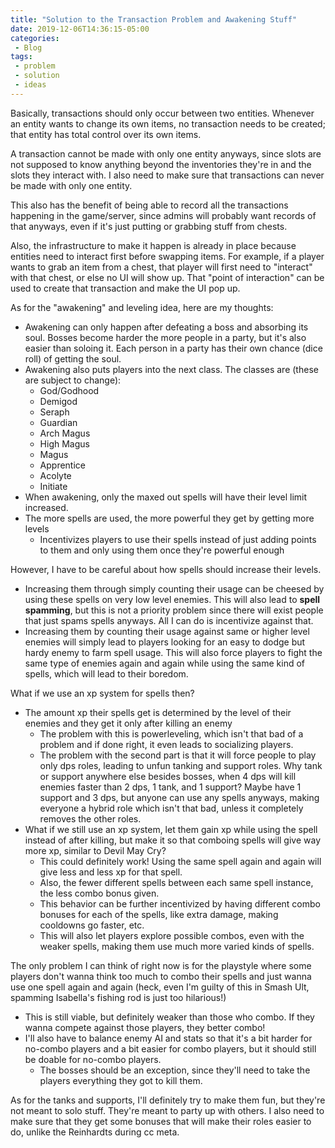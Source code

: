 ```yaml
---
title: "Solution to the Transaction Problem and Awakening Stuff"
date: 2019-12-06T14:36:15-05:00
categories:
 - Blog
tags:
 - problem
 - solution
 - ideas
---
```


Basically, transactions should only occur between two entities. Whenever an entity wants to change its own items, no transaction needs to be created; that entity has total control over its own items.

A transaction cannot be made with only one entity anyways, since slots are not supposed to know anything beyond the inventories they're in and the slots they interact with. I also need to make sure that transactions can never be made with only one entity.

This also has the benefit of being able to record all the transactions happening in the game/server, since admins will probably want records of that anyways, even if it's just putting or grabbing stuff from chests.

Also, the infrastructure to make it happen is already in place because entities need to interact first before swapping items. For example, if a player wants to grab an item from a chest, that player will first need to "interact" with that chest, or else no UI will show up. That "point of interaction" can be used to create that transaction and make the UI pop up.

As for the "awakening" and leveling idea, here are my thoughts:

- Awakening can only happen after defeating a boss and absorbing its soul. Bosses become harder the more people in a party, but it's also easier than soloing it. Each person in a party has their own chance (dice roll) of getting the soul.
- Awakening also puts players into the next class. The classes are (these are subject to change):
  - God/Godhood
  - Demigod
  - Seraph
  - Guardian
  - Arch Magus
  - High Magus
  - Magus
  - Apprentice
  - Acolyte
  - Initiate
- When awakening, only the maxed out spells will have their level limit increased.
- The more spells are used, the more powerful they get by getting more levels
  - Incentivizes players to use their spells instead of just adding points to them and only using them once they're powerful enough

However, I have to be careful about how spells should increase their levels.

- Increasing them through simply counting their usage can be cheesed by using these spells on very low level enemies. This will also lead to **spell spamming**, but this is not a priority problem since there will exist people that just spams spells anyways. All I can do is incentivize against that.
- Increasing them by counting their usage against same or higher level enemies will simply lead to players looking for an easy to dodge but hardy enemy to farm spell usage. This will also force players to fight the same type of enemies again and again while using the same kind of spells, which will lead to their boredom.

What if we use an xp system for spells then?

- The amount xp their spells get is determined by the level of their enemies and they get it only after killing an enemy
  - The problem with this is powerleveling, which isn't that bad of a problem and if done right, it even leads to socializing players.
  - The problem with the second part is that it will force people to play only dps roles, leading to unfun tanking and support roles. Why tank or support anywhere else besides bosses, when 4 dps will kill enemies faster than 2 dps, 1 tank, and 1 support? Maybe have 1 support and 3 dps, but anyone can use any spells anyways, making everyone a hybrid role which isn't that bad, unless it completely removes the other roles.
- What if we still use an xp system, let them gain xp while using the spell instead of after killing, but make it so that comboing spells will give way more xp, similar to Devil May Cry?
  - This could definitely work! Using the same spell again and again will give less and less xp for that spell.
  - Also, the fewer different spells between each same spell instance, the less combo bonus given.
  - This behavior can be further incentivized by having different combo bonuses for each of the spells, like extra damage, making cooldowns go faster, etc.
  - This will also let players explore possible combos, even with the weaker spells, making them use much more varied kinds of spells.

The only problem I can think of right now is for the playstyle where some players don't wanna think too much to combo their spells and just wanna use one spell again and again (heck, even I'm guilty of this in Smash Ult, spamming Isabella's fishing rod is just too hilarious!)

- This is still viable, but definitely weaker than those who combo. If they wanna compete against those players, they better combo!
- I'll also have to balance enemy AI and stats so that it's a bit harder for no-combo players and a bit easier for combo players, but it should still be doable for no-combo players.
  - The bosses should be an exception, since they'll need to take the players everything they got to kill them.

As for the tanks and supports, I'll definitely try to make them fun, but they're not meant to solo stuff. They're meant to party up with others. I also need to make sure that they get some bonuses that will make their roles easier to do, unlike the Reinhardts during cc meta.
